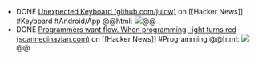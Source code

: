 - DONE [Unexpected Keyboard (github.com/julow)](https://news.ycombinator.com/item?id=42376724) on [[Hacker News]] #Keyboard #Android/App
  @@html: <img src="https://github.com/Julow/Unexpected-Keyboard/raw/master/fastlane/metadata/android/en-US/images/phoneScreenshots/3.png" class="article-cover" />@@
- DONE [Programmers want flow. When programming, light turns red (scannedinavian.com)](https://news.ycombinator.com/item?id=42405364) on [[Hacker News]] #Programming
  @@html: <img src="https://www.scannedinavian.com/images/magtag-busy.png" class="article-cover" />@@